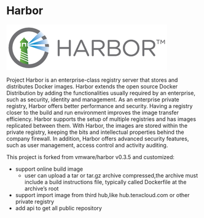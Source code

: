 # Harbor



<img alt="Harbor" src="docs/img/harbor_logo.png">

Project Harbor is an enterprise-class registry server that stores and distributes Docker images. Harbor extends the open source Docker Distribution by adding the functionalities usually required by an enterprise, such as security, identity and management. As an enterprise private registry, Harbor offers better performance and security. Having a registry closer to the build and run environment improves the image transfer efficiency. Harbor supports the setup of multiple registries and has images replicated between them. With Harbor, the images are stored within the private registry, keeping the bits and intellectual properties behind the company firewall. In addition, Harbor offers advanced security features, such as user management, access control and activity auditing.   

This project is forked from vmware/harbor v0.3.5 and customized:
- support online build image
	- user can upload a tar or tar.gz archive compressed,the archive must include a build instructions file, typically called Dockerfile at the archive’s root
- support import image from third hub,like hub.tenxcloud.com or other private registry
- add api to get all public repository 
